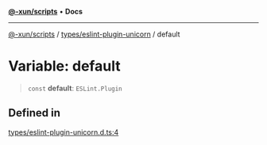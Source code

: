 [**@-xun/scripts**](../../../README.md) • **Docs**

***

[@-xun/scripts](../../../README.md) / [types/eslint-plugin-unicorn](../README.md) / default

# Variable: default

> `const` **default**: `ESLint.Plugin`

## Defined in

[types/eslint-plugin-unicorn.d.ts:4](https://github.com/Xunnamius/xscripts/blob/ea7b98342d9aa37d18f7398603d7c15f580a5312/types/eslint-plugin-unicorn.d.ts#L4)

